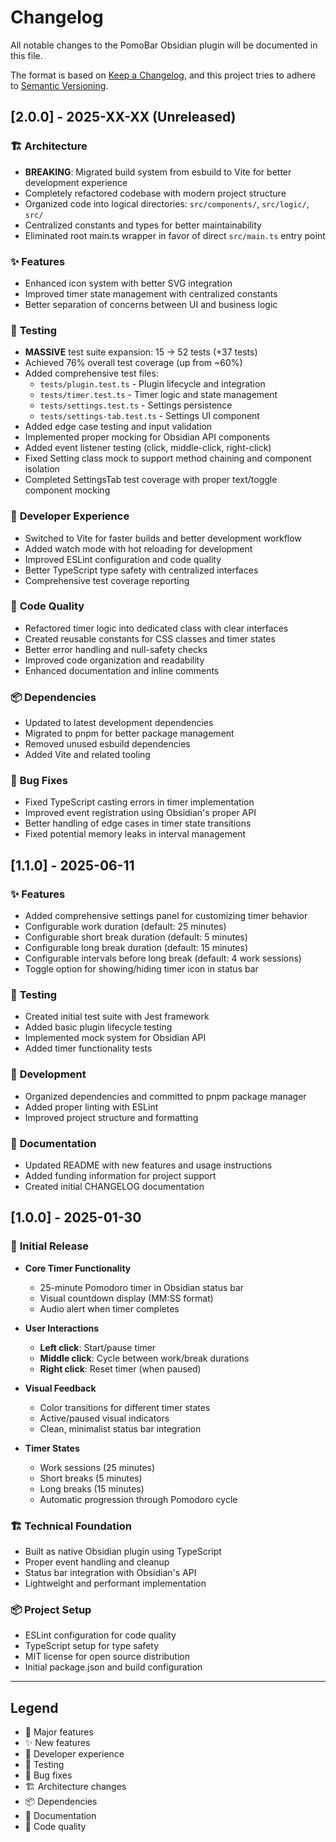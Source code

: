 # Changelog

All notable changes to the PomoBar Obsidian plugin will be documented in this file.

The format is based on [Keep a Changelog](https://keepachangelog.com/en/1.0.0/),
and this project tries to adhere to [Semantic Versioning](https://semver.org/spec/v2.0.0.html).

## [2.0.0] - 2025-XX-XX (Unreleased)

### 🏗️ **Architecture**

- **BREAKING**: Migrated build system from esbuild to Vite for better development experience
- Completely refactored codebase with modern project structure
- Organized code into logical directories: `src/components/`, `src/logic/`, `src/`
- Centralized constants and types for better maintainability
- Eliminated root main.ts wrapper in favor of direct `src/main.ts` entry point

### ✨ **Features**

- Enhanced icon system with better SVG integration
- Improved timer state management with centralized constants
- Better separation of concerns between UI and business logic

### 🧪 **Testing**

- **MASSIVE** test suite expansion: 15 → 52 tests (+37 tests)
- Achieved 76% overall test coverage (up from ~60%)
- Added comprehensive test files:
  - `tests/plugin.test.ts` - Plugin lifecycle and integration
  - `tests/timer.test.ts` - Timer logic and state management  
  - `tests/settings.test.ts` - Settings persistence
  - `tests/settings-tab.test.ts` - Settings UI component
- Added edge case testing and input validation
- Implemented proper mocking for Obsidian API components
- Added event listener testing (click, middle-click, right-click)
- Fixed Setting class mock to support method chaining and component isolation
- Completed SettingsTab test coverage with proper text/toggle component mocking

### 🔧 **Developer Experience**

- Switched to Vite for faster builds and better development workflow
- Added watch mode with hot reloading for development
- Improved ESLint configuration and code quality
- Better TypeScript type safety with centralized interfaces
- Comprehensive test coverage reporting

### 🎨 **Code Quality**

- Refactored timer logic into dedicated class with clear interfaces
- Created reusable constants for CSS classes and timer states
- Better error handling and null-safety checks
- Improved code organization and readability
- Enhanced documentation and inline comments

### 📦 **Dependencies**

- Updated to latest development dependencies
- Migrated to pnpm for better package management
- Removed unused esbuild dependencies
- Added Vite and related tooling

### 🐛 **Bug Fixes**

- Fixed TypeScript casting errors in timer implementation
- Improved event registration using Obsidian's proper API
- Better handling of edge cases in timer state transitions
- Fixed potential memory leaks in interval management

## [1.1.0] - 2025-06-11

### ✨ **Features**

- Added comprehensive settings panel for customizing timer behavior
- Configurable work duration (default: 25 minutes)
- Configurable short break duration (default: 5 minutes)  
- Configurable long break duration (default: 15 minutes)
- Configurable intervals before long break (default: 4 work sessions)
- Toggle option for showing/hiding timer icon in status bar

### 🧪 **Testing**

- Created initial test suite with Jest framework
- Added basic plugin lifecycle testing
- Implemented mock system for Obsidian API
- Added timer functionality tests

### 🔧 **Development**

- Organized dependencies and committed to pnpm package manager
- Added proper linting with ESLint
- Improved project structure and formatting

### 📝 **Documentation**

- Updated README with new features and usage instructions
- Added funding information for project support
- Created initial CHANGELOG documentation

## [1.0.0] - 2025-01-30

### 🎉 **Initial Release**

- **Core Timer Functionality**
  - 25-minute Pomodoro timer in Obsidian status bar
  - Visual countdown display (MM:SS format)
  - Audio alert when timer completes
  
- **User Interactions**
  - **Left click**: Start/pause timer
  - **Middle click**: Cycle between work/break durations
  - **Right click**: Reset timer (when paused)
  
- **Visual Feedback**
  - Color transitions for different timer states
  - Active/paused visual indicators
  - Clean, minimalist status bar integration
  
- **Timer States**
  - Work sessions (25 minutes)
  - Short breaks (5 minutes)
  - Long breaks (15 minutes)
  - Automatic progression through Pomodoro cycle

### 🏗️ **Technical Foundation**

- Built as native Obsidian plugin using TypeScript
- Proper event handling and cleanup
- Status bar integration with Obsidian's API
- Lightweight and performant implementation

### 📦 **Project Setup**

- ESLint configuration for code quality
- TypeScript setup for type safety
- MIT license for open source distribution
- Initial package.json and build configuration

---

## Legend

- 🎉 Major features
- ✨ New features  
- 🔧 Developer experience
- 🧪 Testing
- 🐛 Bug fixes
- 🏗️ Architecture changes
- 📦 Dependencies
- 📝 Documentation
- 🎨 Code quality
